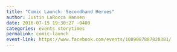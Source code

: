 ```yaml
---
title: "Comic Launch: Secondhand Heroes"
author: Justin LaRocca Hansen
date: 2016-07-15 19:30:27 -0400
categories: events storytimes
permalink: comic-launch
event-link: https://www.facebook.com/events/1089087887828381/
---
```

